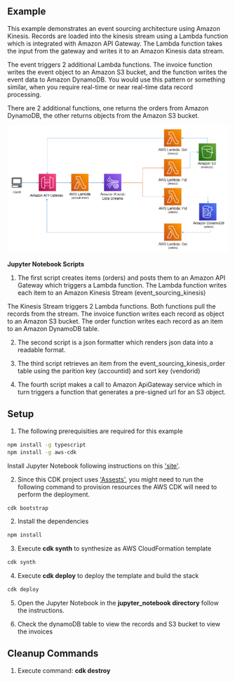 ## Example
This example demonstrates an event sourcing architecture using Amazon Kinesis. Records are loaded into the kinesis stream using a Lambda function which is integrated with Amazon API Gateway. The Lambda function takes the input from the gateway and writes it to an Amazon Kinesis data stream.

The event triggers 2 additional Lambda functions. The invoice function writes the event object to an Amazon S3 bucket, and the function writes the event data to Amazon DynamoDB. You would use this pattern or something similar, when you require real-time or near real-time data record processing.

There are 2 additional functions, one returns the orders from Amazon DynamoDB, the other returns objects from the Amazon S3 bucket.

![architecture](./images/architecture_4.png "Architecture")

**Jupyter Notebook Scripts**
1.	The first script creates items (orders) and posts them to an Amazon API Gateway which triggers a Lambda function. The Lambda function writes each item to an Amazon Kinesis Stream (event_sourcing_kinesis)

The Kinesis Stream triggers 2 Lambda functions. Both functions pull the records from the stream. The invoice function writes each record as object to an Amazon S3 bucket. The order function writes each record as an item to an Amazon DynamoDB table.

2.	The second script is a json formatter which renders json data into a readable format.

3.	The third script retrieves an item from the event_sourcing_kinesis_order table using the parition key (accountid) and sort key (vendorid)

4.	The fourth script makes a call to Amazon ApiGateway service which in turn triggers a function that generates a pre-signed url for an S3 object.

   
## Setup

1. The following prerequisities are required for this example
  
```bash
npm install -g typescript
npm install -g aws-cdk
```

Install Jupyter Notebook following instructions on this ['site'](https://jupyter.org/install).

2. Since this CDK project uses ['Assests'](https://docs.aws.amazon.com/cdk/latest/guide/assets.html), you might need to run the following command to provision resources the AWS CDK will need to perform the deployment.

```bash 
cdk bootstrap
```

2. Install the dependencies

```bash
npm install
```

3. Execute **cdk synth** to synthesize as AWS CloudFormation template

```bash
cdk synth
```

4. Execute **cdk deploy** to deploy the template and build the stack

```bash
cdk deploy
```
5. Open the Jupyter Notebook in the **jupyter_notebook directory** follow the instructions.

6. Check the dynamoDB table to view the records and S3 bucket to view the invoices

## Cleanup Commands
1. Execute command: **cdk destroy**